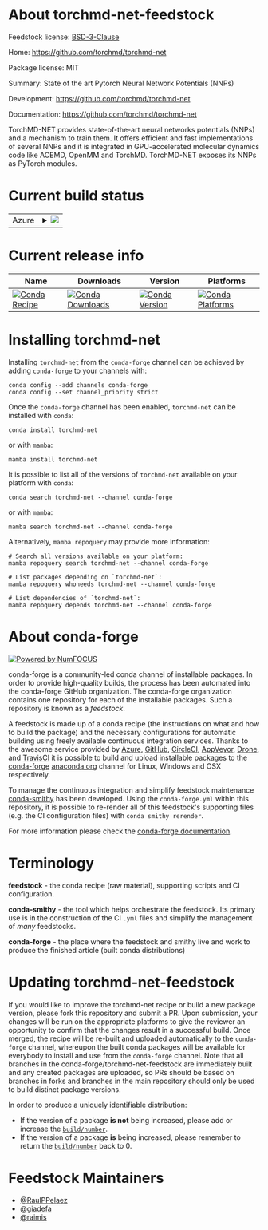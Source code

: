 About torchmd-net-feedstock
===========================

Feedstock license: [BSD-3-Clause](https://github.com/conda-forge/torchmd-net-feedstock/blob/main/LICENSE.txt)

Home: https://github.com/torchmd/torchmd-net

Package license: MIT

Summary: State of the art Pytorch Neural Network Potentials (NNPs)

Development: https://github.com/torchmd/torchmd-net

Documentation: https://github.com/torchmd/torchmd-net

TorchMD-NET provides state-of-the-art neural networks potentials (NNPs) and a mechanism to train them. It offers efficient and fast implementations of several NNPs and it is integrated in GPU-accelerated molecular dynamics code like ACEMD, OpenMM and TorchMD. TorchMD-NET exposes its NNPs as PyTorch modules.


Current build status
====================


<table>
    
  <tr>
    <td>Azure</td>
    <td>
      <details>
        <summary>
          <a href="https://dev.azure.com/conda-forge/feedstock-builds/_build/latest?definitionId=20614&branchName=main">
            <img src="https://dev.azure.com/conda-forge/feedstock-builds/_apis/build/status/torchmd-net-feedstock?branchName=main">
          </a>
        </summary>
        <table>
          <thead><tr><th>Variant</th><th>Status</th></tr></thead>
          <tbody><tr>
              <td>linux_64_c_compiler_version10cuda_compilernvcccuda_compiler_version11.2cxx_compiler_version10python3.10.____cpython</td>
              <td>
                <a href="https://dev.azure.com/conda-forge/feedstock-builds/_build/latest?definitionId=20614&branchName=main">
                  <img src="https://dev.azure.com/conda-forge/feedstock-builds/_apis/build/status/torchmd-net-feedstock?branchName=main&jobName=linux&configuration=linux%20linux_64_c_compiler_version10cuda_compilernvcccuda_compiler_version11.2cxx_compiler_version10python3.10.____cpython" alt="variant">
                </a>
              </td>
            </tr><tr>
              <td>linux_64_c_compiler_version10cuda_compilernvcccuda_compiler_version11.2cxx_compiler_version10python3.11.____cpython</td>
              <td>
                <a href="https://dev.azure.com/conda-forge/feedstock-builds/_build/latest?definitionId=20614&branchName=main">
                  <img src="https://dev.azure.com/conda-forge/feedstock-builds/_apis/build/status/torchmd-net-feedstock?branchName=main&jobName=linux&configuration=linux%20linux_64_c_compiler_version10cuda_compilernvcccuda_compiler_version11.2cxx_compiler_version10python3.11.____cpython" alt="variant">
                </a>
              </td>
            </tr><tr>
              <td>linux_64_c_compiler_version10cuda_compilernvcccuda_compiler_version11.2cxx_compiler_version10python3.8.____cpython</td>
              <td>
                <a href="https://dev.azure.com/conda-forge/feedstock-builds/_build/latest?definitionId=20614&branchName=main">
                  <img src="https://dev.azure.com/conda-forge/feedstock-builds/_apis/build/status/torchmd-net-feedstock?branchName=main&jobName=linux&configuration=linux%20linux_64_c_compiler_version10cuda_compilernvcccuda_compiler_version11.2cxx_compiler_version10python3.8.____cpython" alt="variant">
                </a>
              </td>
            </tr><tr>
              <td>linux_64_c_compiler_version10cuda_compilernvcccuda_compiler_version11.2cxx_compiler_version10python3.9.____cpython</td>
              <td>
                <a href="https://dev.azure.com/conda-forge/feedstock-builds/_build/latest?definitionId=20614&branchName=main">
                  <img src="https://dev.azure.com/conda-forge/feedstock-builds/_apis/build/status/torchmd-net-feedstock?branchName=main&jobName=linux&configuration=linux%20linux_64_c_compiler_version10cuda_compilernvcccuda_compiler_version11.2cxx_compiler_version10python3.9.____cpython" alt="variant">
                </a>
              </td>
            </tr><tr>
              <td>linux_64_c_compiler_version11cuda_compilercuda-nvcccuda_compiler_version12.0cxx_compiler_version11python3.10.____cpython</td>
              <td>
                <a href="https://dev.azure.com/conda-forge/feedstock-builds/_build/latest?definitionId=20614&branchName=main">
                  <img src="https://dev.azure.com/conda-forge/feedstock-builds/_apis/build/status/torchmd-net-feedstock?branchName=main&jobName=linux&configuration=linux%20linux_64_c_compiler_version11cuda_compilercuda-nvcccuda_compiler_version12.0cxx_compiler_version11python3.10.____cpython" alt="variant">
                </a>
              </td>
            </tr><tr>
              <td>linux_64_c_compiler_version11cuda_compilercuda-nvcccuda_compiler_version12.0cxx_compiler_version11python3.11.____cpython</td>
              <td>
                <a href="https://dev.azure.com/conda-forge/feedstock-builds/_build/latest?definitionId=20614&branchName=main">
                  <img src="https://dev.azure.com/conda-forge/feedstock-builds/_apis/build/status/torchmd-net-feedstock?branchName=main&jobName=linux&configuration=linux%20linux_64_c_compiler_version11cuda_compilercuda-nvcccuda_compiler_version12.0cxx_compiler_version11python3.11.____cpython" alt="variant">
                </a>
              </td>
            </tr><tr>
              <td>linux_64_c_compiler_version11cuda_compilercuda-nvcccuda_compiler_version12.0cxx_compiler_version11python3.8.____cpython</td>
              <td>
                <a href="https://dev.azure.com/conda-forge/feedstock-builds/_build/latest?definitionId=20614&branchName=main">
                  <img src="https://dev.azure.com/conda-forge/feedstock-builds/_apis/build/status/torchmd-net-feedstock?branchName=main&jobName=linux&configuration=linux%20linux_64_c_compiler_version11cuda_compilercuda-nvcccuda_compiler_version12.0cxx_compiler_version11python3.8.____cpython" alt="variant">
                </a>
              </td>
            </tr><tr>
              <td>linux_64_c_compiler_version11cuda_compilercuda-nvcccuda_compiler_version12.0cxx_compiler_version11python3.9.____cpython</td>
              <td>
                <a href="https://dev.azure.com/conda-forge/feedstock-builds/_build/latest?definitionId=20614&branchName=main">
                  <img src="https://dev.azure.com/conda-forge/feedstock-builds/_apis/build/status/torchmd-net-feedstock?branchName=main&jobName=linux&configuration=linux%20linux_64_c_compiler_version11cuda_compilercuda-nvcccuda_compiler_version12.0cxx_compiler_version11python3.9.____cpython" alt="variant">
                </a>
              </td>
            </tr><tr>
              <td>linux_64_c_compiler_version11cuda_compilernvcccuda_compiler_version11.8cxx_compiler_version11python3.10.____cpython</td>
              <td>
                <a href="https://dev.azure.com/conda-forge/feedstock-builds/_build/latest?definitionId=20614&branchName=main">
                  <img src="https://dev.azure.com/conda-forge/feedstock-builds/_apis/build/status/torchmd-net-feedstock?branchName=main&jobName=linux&configuration=linux%20linux_64_c_compiler_version11cuda_compilernvcccuda_compiler_version11.8cxx_compiler_version11python3.10.____cpython" alt="variant">
                </a>
              </td>
            </tr><tr>
              <td>linux_64_c_compiler_version11cuda_compilernvcccuda_compiler_version11.8cxx_compiler_version11python3.11.____cpython</td>
              <td>
                <a href="https://dev.azure.com/conda-forge/feedstock-builds/_build/latest?definitionId=20614&branchName=main">
                  <img src="https://dev.azure.com/conda-forge/feedstock-builds/_apis/build/status/torchmd-net-feedstock?branchName=main&jobName=linux&configuration=linux%20linux_64_c_compiler_version11cuda_compilernvcccuda_compiler_version11.8cxx_compiler_version11python3.11.____cpython" alt="variant">
                </a>
              </td>
            </tr><tr>
              <td>linux_64_c_compiler_version11cuda_compilernvcccuda_compiler_version11.8cxx_compiler_version11python3.8.____cpython</td>
              <td>
                <a href="https://dev.azure.com/conda-forge/feedstock-builds/_build/latest?definitionId=20614&branchName=main">
                  <img src="https://dev.azure.com/conda-forge/feedstock-builds/_apis/build/status/torchmd-net-feedstock?branchName=main&jobName=linux&configuration=linux%20linux_64_c_compiler_version11cuda_compilernvcccuda_compiler_version11.8cxx_compiler_version11python3.8.____cpython" alt="variant">
                </a>
              </td>
            </tr><tr>
              <td>linux_64_c_compiler_version11cuda_compilernvcccuda_compiler_version11.8cxx_compiler_version11python3.9.____cpython</td>
              <td>
                <a href="https://dev.azure.com/conda-forge/feedstock-builds/_build/latest?definitionId=20614&branchName=main">
                  <img src="https://dev.azure.com/conda-forge/feedstock-builds/_apis/build/status/torchmd-net-feedstock?branchName=main&jobName=linux&configuration=linux%20linux_64_c_compiler_version11cuda_compilernvcccuda_compiler_version11.8cxx_compiler_version11python3.9.____cpython" alt="variant">
                </a>
              </td>
            </tr><tr>
              <td>linux_64_c_compiler_version12cuda_compilerNonecuda_compiler_versionNonecxx_compiler_version12python3.10.____cpython</td>
              <td>
                <a href="https://dev.azure.com/conda-forge/feedstock-builds/_build/latest?definitionId=20614&branchName=main">
                  <img src="https://dev.azure.com/conda-forge/feedstock-builds/_apis/build/status/torchmd-net-feedstock?branchName=main&jobName=linux&configuration=linux%20linux_64_c_compiler_version12cuda_compilerNonecuda_compiler_versionNonecxx_compiler_version12python3.10.____cpython" alt="variant">
                </a>
              </td>
            </tr><tr>
              <td>linux_64_c_compiler_version12cuda_compilerNonecuda_compiler_versionNonecxx_compiler_version12python3.11.____cpython</td>
              <td>
                <a href="https://dev.azure.com/conda-forge/feedstock-builds/_build/latest?definitionId=20614&branchName=main">
                  <img src="https://dev.azure.com/conda-forge/feedstock-builds/_apis/build/status/torchmd-net-feedstock?branchName=main&jobName=linux&configuration=linux%20linux_64_c_compiler_version12cuda_compilerNonecuda_compiler_versionNonecxx_compiler_version12python3.11.____cpython" alt="variant">
                </a>
              </td>
            </tr><tr>
              <td>linux_64_c_compiler_version12cuda_compilerNonecuda_compiler_versionNonecxx_compiler_version12python3.8.____cpython</td>
              <td>
                <a href="https://dev.azure.com/conda-forge/feedstock-builds/_build/latest?definitionId=20614&branchName=main">
                  <img src="https://dev.azure.com/conda-forge/feedstock-builds/_apis/build/status/torchmd-net-feedstock?branchName=main&jobName=linux&configuration=linux%20linux_64_c_compiler_version12cuda_compilerNonecuda_compiler_versionNonecxx_compiler_version12python3.8.____cpython" alt="variant">
                </a>
              </td>
            </tr><tr>
              <td>linux_64_c_compiler_version12cuda_compilerNonecuda_compiler_versionNonecxx_compiler_version12python3.9.____cpython</td>
              <td>
                <a href="https://dev.azure.com/conda-forge/feedstock-builds/_build/latest?definitionId=20614&branchName=main">
                  <img src="https://dev.azure.com/conda-forge/feedstock-builds/_apis/build/status/torchmd-net-feedstock?branchName=main&jobName=linux&configuration=linux%20linux_64_c_compiler_version12cuda_compilerNonecuda_compiler_versionNonecxx_compiler_version12python3.9.____cpython" alt="variant">
                </a>
              </td>
            </tr>
          </tbody>
        </table>
      </details>
    </td>
  </tr>
</table>

Current release info
====================

| Name | Downloads | Version | Platforms |
| --- | --- | --- | --- |
| [![Conda Recipe](https://img.shields.io/badge/recipe-torchmd--net-green.svg)](https://anaconda.org/conda-forge/torchmd-net) | [![Conda Downloads](https://img.shields.io/conda/dn/conda-forge/torchmd-net.svg)](https://anaconda.org/conda-forge/torchmd-net) | [![Conda Version](https://img.shields.io/conda/vn/conda-forge/torchmd-net.svg)](https://anaconda.org/conda-forge/torchmd-net) | [![Conda Platforms](https://img.shields.io/conda/pn/conda-forge/torchmd-net.svg)](https://anaconda.org/conda-forge/torchmd-net) |

Installing torchmd-net
======================

Installing `torchmd-net` from the `conda-forge` channel can be achieved by adding `conda-forge` to your channels with:

```
conda config --add channels conda-forge
conda config --set channel_priority strict
```

Once the `conda-forge` channel has been enabled, `torchmd-net` can be installed with `conda`:

```
conda install torchmd-net
```

or with `mamba`:

```
mamba install torchmd-net
```

It is possible to list all of the versions of `torchmd-net` available on your platform with `conda`:

```
conda search torchmd-net --channel conda-forge
```

or with `mamba`:

```
mamba search torchmd-net --channel conda-forge
```

Alternatively, `mamba repoquery` may provide more information:

```
# Search all versions available on your platform:
mamba repoquery search torchmd-net --channel conda-forge

# List packages depending on `torchmd-net`:
mamba repoquery whoneeds torchmd-net --channel conda-forge

# List dependencies of `torchmd-net`:
mamba repoquery depends torchmd-net --channel conda-forge
```


About conda-forge
=================

[![Powered by
NumFOCUS](https://img.shields.io/badge/powered%20by-NumFOCUS-orange.svg?style=flat&colorA=E1523D&colorB=007D8A)](https://numfocus.org)

conda-forge is a community-led conda channel of installable packages.
In order to provide high-quality builds, the process has been automated into the
conda-forge GitHub organization. The conda-forge organization contains one repository
for each of the installable packages. Such a repository is known as a *feedstock*.

A feedstock is made up of a conda recipe (the instructions on what and how to build
the package) and the necessary configurations for automatic building using freely
available continuous integration services. Thanks to the awesome service provided by
[Azure](https://azure.microsoft.com/en-us/services/devops/), [GitHub](https://github.com/),
[CircleCI](https://circleci.com/), [AppVeyor](https://www.appveyor.com/),
[Drone](https://cloud.drone.io/welcome), and [TravisCI](https://travis-ci.com/)
it is possible to build and upload installable packages to the
[conda-forge](https://anaconda.org/conda-forge) [anaconda.org](https://anaconda.org/)
channel for Linux, Windows and OSX respectively.

To manage the continuous integration and simplify feedstock maintenance
[conda-smithy](https://github.com/conda-forge/conda-smithy) has been developed.
Using the ``conda-forge.yml`` within this repository, it is possible to re-render all of
this feedstock's supporting files (e.g. the CI configuration files) with ``conda smithy rerender``.

For more information please check the [conda-forge documentation](https://conda-forge.org/docs/).

Terminology
===========

**feedstock** - the conda recipe (raw material), supporting scripts and CI configuration.

**conda-smithy** - the tool which helps orchestrate the feedstock.
                   Its primary use is in the construction of the CI ``.yml`` files
                   and simplify the management of *many* feedstocks.

**conda-forge** - the place where the feedstock and smithy live and work to
                  produce the finished article (built conda distributions)


Updating torchmd-net-feedstock
==============================

If you would like to improve the torchmd-net recipe or build a new
package version, please fork this repository and submit a PR. Upon submission,
your changes will be run on the appropriate platforms to give the reviewer an
opportunity to confirm that the changes result in a successful build. Once
merged, the recipe will be re-built and uploaded automatically to the
`conda-forge` channel, whereupon the built conda packages will be available for
everybody to install and use from the `conda-forge` channel.
Note that all branches in the conda-forge/torchmd-net-feedstock are
immediately built and any created packages are uploaded, so PRs should be based
on branches in forks and branches in the main repository should only be used to
build distinct package versions.

In order to produce a uniquely identifiable distribution:
 * If the version of a package **is not** being increased, please add or increase
   the [``build/number``](https://docs.conda.io/projects/conda-build/en/latest/resources/define-metadata.html#build-number-and-string).
 * If the version of a package **is** being increased, please remember to return
   the [``build/number``](https://docs.conda.io/projects/conda-build/en/latest/resources/define-metadata.html#build-number-and-string)
   back to 0.

Feedstock Maintainers
=====================

* [@RaulPPelaez](https://github.com/RaulPPelaez/)
* [@giadefa](https://github.com/giadefa/)
* [@raimis](https://github.com/raimis/)

